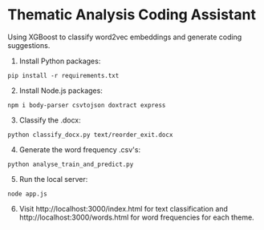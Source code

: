 # Thematic Analysis Coding Assistant

Using XGBoost to classify word2vec embeddings and generate coding suggestions.

1) Install Python packages:
```
pip install -r requirements.txt
```
2) Install Node.js packages:
```
npm i body-parser csvtojson doxtract express
```
3) Classify the .docx:
```
python classify_docx.py text/reorder_exit.docx
```
4) Generate the word frequency .csv's:
```
python analyse_train_and_predict.py
```
5) Run the local server:
```
node app.js
```
6) Visit http://localhost:3000/index.html for text classification and http://localhost:3000/words.html for word frequencies for each theme.
